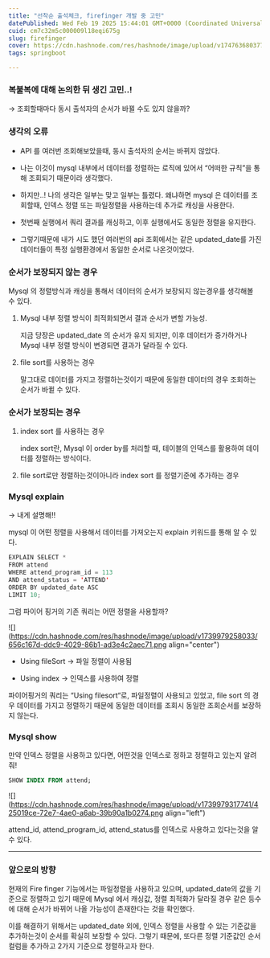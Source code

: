 ```yaml
---
title: "선착순 출석체크, firefinger 개발 중 고민"
datePublished: Wed Feb 19 2025 15:44:01 GMT+0000 (Coordinated Universal Time)
cuid: cm7c32m5c000009l18eqi675g
slug: firefinger
cover: https://cdn.hashnode.com/res/hashnode/image/upload/v1747636803771/cbd94d9a-b57f-479b-87dc-936f00f061c0.png
tags: springboot

---
```


### 복불복에 대해 논의한 뒤 생긴 고민..!

→ 조회할때마다 동시 출석자의 순서가 바뀔 수도 있지 않을까?

### 생각의 오류

* API 를 여러번 조회해보았을때, 동시 출석자의 순서는 바뀌지 않았다.
    
* 나는 이것이 mysql 내부에서 데이터를 정렬하는 로직에 있어서 “어떠한 규칙”을 통해 조회되기 때문이라 생각했다.
    
* 하지만..! 나의 생각은 일부는 맞고 일부는 틀렸다. 왜냐하면 mysql 은 데이터를 조회할때, 인덱스 정렬 또는 파일정렬을 사용하는데 추가로 캐싱을 사용한다.
    
* 첫번째 실행에서 쿼리 결과를 캐싱하고, 이후 실행에서도 동일한 정렬을 유지한다.
    
* 그렇기때문에 내가 시도 했던 여러번의 api 조회에서는 같은 updated\_date를 가진 데이터들이 특정 실행환경에서 동일한 순서로 나온것이었다.
    

### 순서가 보장되지 않는 경우

Mysql 의 정렬방식과 캐싱을 통해서 데이터의 순서가 보장되지 않는경우를 생각해볼 수 있다.

1. Mysql 내부 정렬 방식이 최적화되면서 결과 순서가 변할 가능성.
    
    지금 당장은 updated\_date 의 순서가 유지 되지만, 이후 데이터가 증가하거나 Mysql 내부 정렬 방식이 변경되면 결과가 달라질 수 있다.
    
2. file sort를 사용하는 경우
    
    말그대로 데이터를 가지고 정렬하는것이기 때문에 동일한 데이터의 경우 조회하는 순서가 바뀔 수 있다.
    

### 순서가 보장되는 경우

1. index sort 를 사용하는 경우
    
    index sort란, Mysql 이 order by를 처리할 때, 테이블의 인덱스를 활용하여 데이터를 정렬하는 방식이다.
    
2. file sort로만 정렬하는것이아니라 index sort 를 정렬기준에 추가하는 경우
    

### Mysql explain

→ 내게 설명해!!

mysql 이 어떤 정렬을 사용해서 데이터를 가져오는지 explain 키워드를 통해 알 수 있다.

```java
EXPLAIN SELECT * 
FROM attend 
WHERE attend_program_id = 113 
AND attend_status = 'ATTEND' 
ORDER BY updated_date ASC 
LIMIT 10;
```

그럼 파이어 핑거의 기존 쿼리는 어떤 정렬을 사용할까?

![](https://cdn.hashnode.com/res/hashnode/image/upload/v1739979258033/656c167d-ddc9-4029-86b1-ad3e4c2aec71.png align="center")

* Using fileSort → 파일 정렬이 사용됨
    
* Using index → 인덱스를 사용하여 정렬
    

파이어핑거의 쿼리는 “Using filesort“로, 파일정렬이 사용되고 있었고, file sort 의 경우 데이터를 가지고 정렬하기 때문에 동일한 데이터를 조회시 동일한 조회순서를 보장하지 않는다.

### Mysql show

만약 인덱스 정렬을 사용하고 있다면, 어떤것을 인덱스로 정하고 정렬하고 있는지 알려줘!

```sql
SHOW INDEX FROM attend;
```

![](https://cdn.hashnode.com/res/hashnode/image/upload/v1739979317741/425019ce-72e7-4ae0-a6ab-39b90a1b0274.png align="left")

attend\_id, attend\_program\_id, attend\_status를 인덱스로 사용하고 있다는것을 알수 있다.

---

### 앞으로의 방향

현재의 Fire finger 기능에서는 파일정렬을 사용하고 있으며, updated\_date의 값을 기준으로 정렬하고 있기 때문에 Mysql 에서 캐싱값, 정렬 최적화가 달라질 경우 같은 등수에 대해 순서가 바뀌어 나올 가능성이 존재한다는 것을 확인했다.

이를 해결하기 위해서는 updated\_date 외에, 인덱스 정렬을 사용할 수 있는 기준값을 추가하는것이 순서를 확실히 보장할 수 있다. 그렇기 때문에, 또다른 정렬 기준값인 순서 컬럼을 추가하고 2가지 기준으로 정렬하고자 한다.